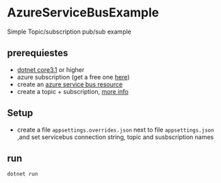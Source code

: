 # AzureServiceBusExample
Simple Topic/subscription pub/sub example

## prerequiestes
- [dotnet core3.1](https://dotnet.microsoft.com/download) or higher
- azure subscription (get a free one [here](https://azure.microsoft.com/en-us/free/))
- create an [azure service bus resource](https://docs.microsoft.com/en-us/azure/service-bus-messaging/service-bus-messaging-overview)
- create a topic + subscription, [more info](https://docs.microsoft.com/en-us/azure/service-bus-messaging/service-bus-quickstart-topics-subscriptions-portal)
## Setup
- create a file `appsettings.overrides.json` next to file `appsettings.json` ,and set servicebus connection string, topic and susbscription names

## run 
```
dotnet run
```


